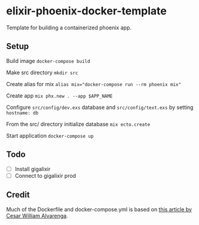 # elixir-phoenix-docker-template
Template for building a containerized phoenix app.

## Setup

Build image
`docker-compose build`

Make src directory
`mkdir src`

Create alias for mix
`alias mix="docker-compose run --rm phoenix mix"`

Create app
`mix phx.new . --app $APP_NAME`

Configure `src/config/dev.exs` database and `src/config/text.exs` by setting `hostname: db`

From the src/ directory initialize database 
`mix ecto.create`

Start application
`docker-compose up`

## Todo
- [ ] Install gigalixir
- [ ] Connect to gigalixir prod

## Credit

Much of the Dockerfile and docker-compose.yml is based on [this article by Cesar William Alvarenga](https://medium.com/swlh/use-docker-to-create-an-elixir-phoenix-development-environment-e1a81def1d2e).